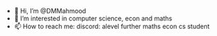 - 👋 Hi, I’m @DMMahmood
- 👀 I’m interested in computer science, econ and maths
- 📫 How to reach me: discord: 
alevel further maths econ cs student

